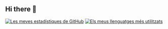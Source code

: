## Hi there 👋

[![Les meves estadístiques de GitHub](https://github-readme-stats.vercel.app/api?username=Salaeones&theme=dracula)](https://github.com/Salaeones/)
[![Els meus llenguatges més utilitzats](https://github-readme-stats.vercel.app/api/top-langs/?username=Salaeones&theme=dracula)](https://github.com/Salaeones/)

